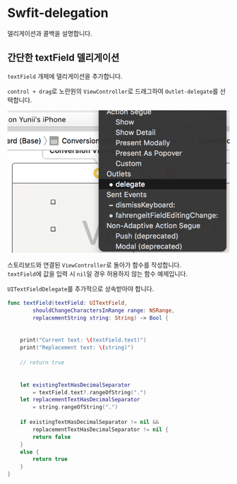 # Swfit-delegation

델리게이션과 콜백을 설명합니다.


## 간단한 textField 델리게이션
`textField` 개체에 델리게이션을 추가합니다.

`control + drag`로 노란원의 `ViewController`로 드래그하여 `Outlet-delegate`를 선택합니다.

![delegate](https://github.com/yuniithings/TIL/blob/master/Swift/images/Swift-delegate01.png?raw=true)

스토리보드와 연결된 `ViewController`로 돌아가 함수를 작성합니다.<br/>
`textField`에 값을 입력 시 `nil`일 경우 허용하지 않는 함수 예제입니다.

`UITextFieldDelegate`를 추가적으로 상속받아야 합니다.
```swift
func textField(textField: UITextField,
        shouldChangeCharactersInRange range: NSRange,
        replacementString string: String) -> Bool {


    print("Current text: \(textField.text)")
    print("Replacement text: \(string)")

    // return true


    let existingTextHasDecimalSeparator
        = textField.text?.rangeOfString(".")
    let replacementTextHasDecimalSeparator
        = string.rangeOfString(".")

    if existingTextHasDecimalSeparator != nil &&
        replacementTextHasDecimalSeparator != nil {
        return false
    }
    else {
        return true
    }
}

```
